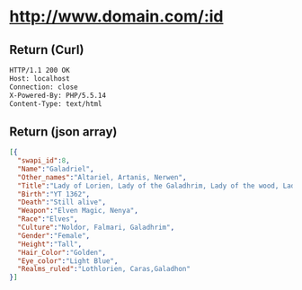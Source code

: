 http://www.domain.com/:id
============================

## Return (Curl)

```bash
HTTP/1.1 200 OK
Host: localhost
Connection: close
X-Powered-By: PHP/5.5.14
Content-Type: text/html
```

## Return (json array)

```json
[{
  "swapi_id":8,
  "Name":"Galadriel",
  "Other_names":"Altariel, Artanis, Nerwen",
  "Title":"Lady of Lorien, Lady of the Galadhrim, Lady of the wood, Lady of light",
  "Birth":"YT 1362",
  "Death":"Still alive",
  "Weapon":"Elven Magic, Nenya",
  "Race":"Elves",
  "Culture":"Noldor, Falmari, Galadhrim",
  "Gender":"Female",
  "Height":"Tall",
  "Hair_Color":"Golden",
  "Eye_color":"Light Blue",
  "Realms_ruled":"Lothlorien, Caras,Galadhon"
}]
```
